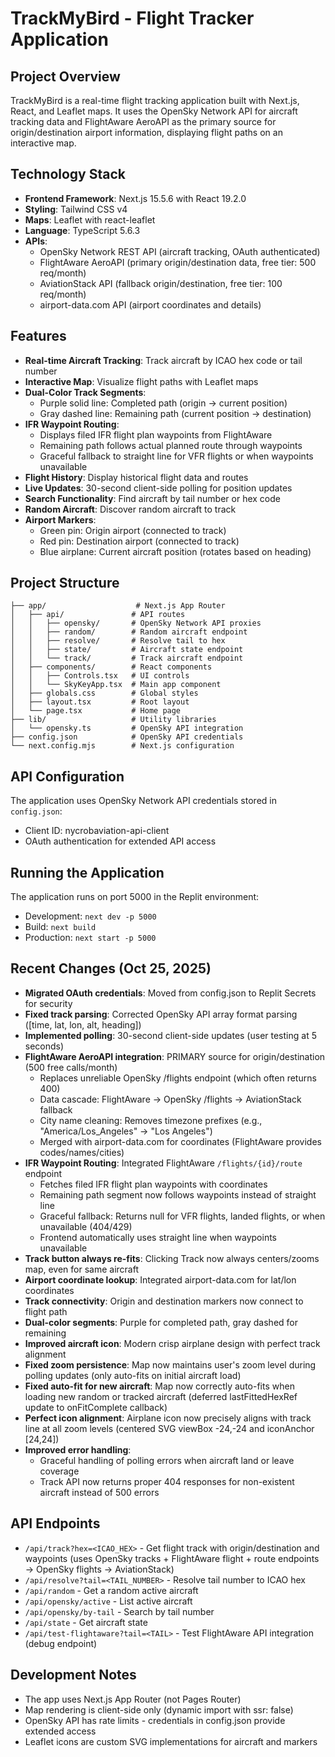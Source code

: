 # TrackMyBird - Flight Tracker Application

## Project Overview
TrackMyBird is a real-time flight tracking application built with Next.js, React, and Leaflet maps. It uses the OpenSky Network API for aircraft tracking data and FlightAware AeroAPI as the primary source for origin/destination airport information, displaying flight paths on an interactive map.

## Technology Stack
- **Frontend Framework**: Next.js 15.5.6 with React 19.2.0
- **Styling**: Tailwind CSS v4
- **Maps**: Leaflet with react-leaflet
- **Language**: TypeScript 5.6.3
- **APIs**: 
  - OpenSky Network REST API (aircraft tracking, OAuth authenticated)
  - FlightAware AeroAPI (primary origin/destination data, free tier: 500 req/month)
  - AviationStack API (fallback origin/destination, free tier: 100 req/month)
  - airport-data.com API (airport coordinates and details)

## Features
- **Real-time Aircraft Tracking**: Track aircraft by ICAO hex code or tail number
- **Interactive Map**: Visualize flight paths with Leaflet maps
- **Dual-Color Track Segments**: 
  - Purple solid line: Completed path (origin → current position)
  - Gray dashed line: Remaining path (current position → destination)
- **IFR Waypoint Routing**: 
  - Displays filed IFR flight plan waypoints from FlightAware
  - Remaining path follows actual planned route through waypoints
  - Graceful fallback to straight line for VFR flights or when waypoints unavailable
- **Flight History**: Display historical flight data and routes
- **Live Updates**: 30-second client-side polling for position updates
- **Search Functionality**: Find aircraft by tail number or hex code
- **Random Aircraft**: Discover random aircraft to track
- **Airport Markers**: 
  - Green pin: Origin airport (connected to track)
  - Red pin: Destination airport (connected to track)
  - Blue airplane: Current aircraft position (rotates based on heading)

## Project Structure
```
├── app/                    # Next.js App Router
│   ├── api/               # API routes
│   │   ├── opensky/       # OpenSky Network API proxies
│   │   ├── random/        # Random aircraft endpoint
│   │   ├── resolve/       # Resolve tail to hex
│   │   ├── state/         # Aircraft state endpoint
│   │   └── track/         # Track aircraft endpoint
│   ├── components/        # React components
│   │   ├── Controls.tsx   # UI controls
│   │   └── SkyKeyApp.tsx  # Main app component
│   ├── globals.css        # Global styles
│   ├── layout.tsx         # Root layout
│   └── page.tsx           # Home page
├── lib/                   # Utility libraries
│   └── opensky.ts         # OpenSky API integration
├── config.json            # OpenSky API credentials
└── next.config.mjs        # Next.js configuration
```

## API Configuration
The application uses OpenSky Network API credentials stored in `config.json`:
- Client ID: nycrobaviation-api-client
- OAuth authentication for extended API access

## Running the Application
The application runs on port 5000 in the Replit environment:
- Development: `next dev -p 5000`
- Build: `next build`
- Production: `next start -p 5000`

## Recent Changes (Oct 25, 2025)
- **Migrated OAuth credentials**: Moved from config.json to Replit Secrets for security
- **Fixed track parsing**: Corrected OpenSky API array format parsing ([time, lat, lon, alt, heading])
- **Implemented polling**: 30-second client-side updates (user testing at 5 seconds)
- **FlightAware AeroAPI integration**: PRIMARY source for origin/destination (500 free calls/month)
  - Replaces unreliable OpenSky /flights endpoint (which often returns 400)
  - Data cascade: FlightAware → OpenSky /flights → AviationStack fallback
  - City name cleaning: Removes timezone prefixes (e.g., "America/Los_Angeles" → "Los Angeles")
  - Merged with airport-data.com for coordinates (FlightAware provides codes/names/cities)
- **IFR Waypoint Routing**: Integrated FlightAware `/flights/{id}/route` endpoint
  - Fetches filed IFR flight plan waypoints with coordinates
  - Remaining path segment now follows waypoints instead of straight line
  - Graceful fallback: Returns null for VFR flights, landed flights, or when unavailable (404/429)
  - Frontend automatically uses straight line when waypoints unavailable
- **Track button always re-fits**: Clicking Track now always centers/zooms map, even for same aircraft
- **Airport coordinate lookup**: Integrated airport-data.com for lat/lon coordinates
- **Track connectivity**: Origin and destination markers now connect to flight path
- **Dual-color segments**: Purple for completed path, gray dashed for remaining
- **Improved aircraft icon**: Modern crisp airplane design with perfect track alignment
- **Fixed zoom persistence**: Map now maintains user's zoom level during polling updates (only auto-fits on initial aircraft load)
- **Fixed auto-fit for new aircraft**: Map now correctly auto-fits when loading new random or tracked aircraft (deferred lastFittedHexRef update to onFitComplete callback)
- **Perfect icon alignment**: Airplane icon now precisely aligns with track line at all zoom levels (centered SVG viewBox -24,-24 and iconAnchor [24,24])
- **Improved error handling**: 
  - Graceful handling of polling errors when aircraft land or leave coverage
  - Track API now returns proper 404 responses for non-existent aircraft instead of 500 errors

## API Endpoints
- `/api/track?hex=<ICAO_HEX>` - Get flight track with origin/destination and waypoints (uses OpenSky tracks + FlightAware flight + route endpoints → OpenSky flights → AviationStack)
- `/api/resolve?tail=<TAIL_NUMBER>` - Resolve tail number to ICAO hex
- `/api/random` - Get a random active aircraft
- `/api/opensky/active` - List active aircraft
- `/api/opensky/by-tail` - Search by tail number
- `/api/state` - Get aircraft state
- `/api/test-flightaware?tail=<TAIL>` - Test FlightAware API integration (debug endpoint)

## Development Notes
- The app uses Next.js App Router (not Pages Router)
- Map rendering is client-side only (dynamic import with ssr: false)
- OpenSky API has rate limits - credentials in config.json provide extended access
- Leaflet icons are custom SVG implementations for aircraft and markers
